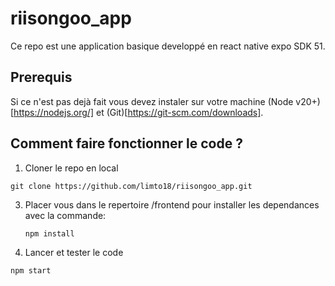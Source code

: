 # riisongoo_app

Ce repo est une application basique developpé en react native expo SDK 51.

## Prerequis
Si ce n'est pas dejà fait vous devez instaler sur votre machine (Node v20+) [https://nodejs.org/] et (Git)[https://git-scm.com/downloads].

## Comment faire fonctionner le code ?

1. Cloner le repo en local
```Shell
git clone https://github.com/limto18/riisongoo_app.git
```
3. Placer vous dans le repertoire /frontend pour installer les dependances avec la commande:
   ```Shell
   npm install
   ```
4. Lancer et tester le code
```Shell
npm start
``` 
